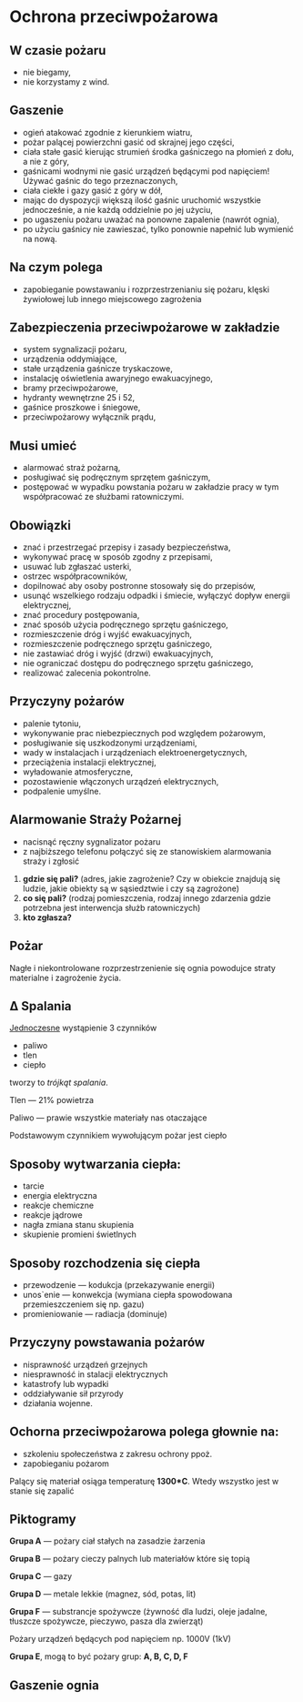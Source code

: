 # Ochrona przeciwpożarowa

## W czasie pożaru

- nie biegamy,
- nie korzystamy z wind.

## Gaszenie

- ogień atakować zgodnie z kierunkiem wiatru,
- pożar palącej powierzchni gasić od skrajnej jego części,
- ciała stałe gasić kierując strumień środka gaśniczego na płomień z dołu, a nie z góry,
- gaśnicami wodnymi nie gasić urządzeń będącymi pod napięciem! Używać gaśnic do tego przeznaczonych,
- ciała ciekłe i gazy gasić z góry w dół,
- mając do dyspozycji większą ilość gaśnic uruchomić wszystkie jednocześnie, a nie każdą oddzielnie po jej użyciu,
- po ugaszeniu pożaru uważać na ponowne zapalenie (nawrót ognia),
- po użyciu gaśnicy nie zawieszać, tylko ponownie napełnić lub wymienić na nową.

## Na czym polega

- zapobieganie powstawaniu i rozprzestrzenianiu się pożaru, klęski żywiołowej lub innego miejscowego zagrożenia

## Zabezpieczenia przeciwpożarowe w zakładzie

- system sygnalizacji pożaru,
- urządzenia oddymiające,
- stałe urządzenia gaśnicze tryskaczowe,
- instalację oświetlenia awaryjnego ewakuacyjnego,
- bramy przeciwpożarowe,
- hydranty wewnętrzne 25 i 52,
- gaśnice proszkowe i śniegowe,
- przeciwpożarowy wyłącznik prądu,

## Musi umieć

- alarmować straż pożarną,
- posługiwać się podręcznym sprzętem gaśniczym,
- postępować w wypadku powstania pożaru w zakładzie pracy w tym współpracować ze służbami ratowniczymi.

## Obowiązki

- znać i przestrzegać przepisy i zasady bezpieczeństwa,
- wykonywać pracę w sposób zgodny z przepisami,
- usuwać lub zgłaszać usterki,
- ostrzec współpracowników,
- dopilnować aby osoby postronne stosowały się do przepisów,
- usunąć wszelkiego rodzaju odpadki i śmiecie, wyłączyć dopływ energii elektrycznej,
- znać procedury postępowania,
- znać sposób użycia podręcznego sprzętu gaśniczego,
- rozmieszczenie dróg i wyjść ewakuacyjnych,
- rozmieszczenie podręcznego sprzętu gaśniczego,
- nie zastawiać dróg i wyjść (drzwi) ewakuacyjnych,
- nie ograniczać dostępu do podręcznego sprzętu gaśniczego,
- realizować zalecenia pokontrolne.

## Przyczyny pożarów

- palenie tytoniu,
- wykonywanie prac niebezpiecznych pod względem pożarowym,
- posługiwanie się uszkodzonymi urządzeniami,
- wady w instalacjach i urządzeniach elektroenergetycznych,
- przeciążenia instalacji elektrycznej,
- wyładowanie atmosferyczne,
- pozostawienie włączonych urządzeń elektrycznych,
- podpalenie umyślne.

## Alarmowanie Straży Pożarnej

- nacisnąć ręczny sygnalizator pożaru
- z najbiższego telefonu połączyć się ze stanowiskiem alarmowania straży i zgłosić

1. **gdzie się pali?** (adres, jakie zagrożenie? Czy w obiekcie znajdują się ludzie, jakie obiekty są w sąsiedztwie i czy są zagrożone)
2. **co się pali?** (rodzaj pomieszczenia, rodzaj innego zdarzenia gdzie potrzebna jest interwencja służb ratowniczych)
3. **kto zgłasza?**

## Pożar

Nagłe i niekontrolowane rozprzestrzenienie się ognia powodujce straty materialne i zagrożenie życia.

## ∆ Spalania

<u>Jednoczesne</u> wystąpienie 3 czynników

- paliwo
- tlen
- ciepło

tworzy to *trójkąt spalania*.

Tlen — 21% powietrza

Paliwo — prawie wszystkie materiały nas otaczające

Podstawowym czynnikiem wywołującym pożar jest ciepło

## Sposoby wytwarzania ciepła:

- tarcie
- energia elektryczna
- reakcje chemiczne
- reakcje jądrowe
- nagła zmiana stanu skupienia
- skupienie promieni świetlnych

## Sposoby rozchodzenia się ciepła

- przewodzenie — kodukcja (przekazywanie energii)
- unos`enie — konwekcja (wymiana ciepła spowodowana przemieszczeniem się np. gazu)
- promieniowanie — radiacja (dominuje)

## Przyczyny powstawania pożarów

- nisprawność urządzeń grzejnych 
- niesprawność in stalacji elektrycznych 
- katastrofy lub wypadki 
- oddziaływanie sił przyrody
- działania wojenne.

## Ochorna przeciwpożarowa polega głownie na:

- szkoleniu społeczeństwa z zakresu ochrony ppoż.
- zapobieganiu pożarom

Palący się materiał osiąga temperaturę **1300*C**. Wtedy wszystko jest w stanie się zapalić

## Piktogramy 

**Grupa A** — pożary ciał stałych na zasadzie żarzenia

**Grupa B** — pożary cieczy palnych lub materiałów które się topią

**Grupa C** — gazy

**Grupa D** — metale lekkie (magnez, sód, potas, lit)

**Grupa F** — substrancje spożywcze (żywność dla ludzi, oleje jadalne, tłuszcze spożywcze, pieczywo, pasza dla zwierząt)

Pożary urządzeń będących pod napięciem np. 1000V (1kV)

**Grupa E**, mogą to być pożary grup: **A, B, C, D, F**

## Gaszenie ognia
